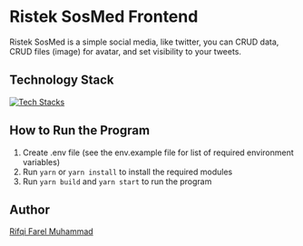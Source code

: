 # Ristek SosMed Frontend
Ristek SosMed is a simple social media, like twitter, you can CRUD data, CRUD files (image) for avatar, and set visibility to your tweets.

## Technology Stack
[![Tech Stacks](https://skillicons.dev/icons?i=nextjs,ts,tailwind,firebase)](https://skillicons.dev)

## How to Run the Program
1. Create .env file (see the env.example file for list of required environment variables)
2. Run `yarn` or `yarn install` to install the required modules
3. Run `yarn build` and `yarn start` to run the program

## Author
[Rifqi Farel Muhammad](https://github.com/rifqifarelmuhammad)